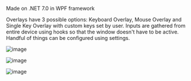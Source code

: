Made on .NET 7.0 in WPF framework

Overlays have 3 possible options: Keyboard Overlay, Mouse Overlay and Single Key Overlay with custom keys set by user.
Inputs are gathered from entire device using hooks so that the window doesn't have to be active.
Handful of things can be configured using settings.

![image](https://user-images.githubusercontent.com/86470291/203414650-b947d046-6195-4dc4-97a8-9712ac5735e2.png)

![image](https://user-images.githubusercontent.com/86470291/203414911-efa2b59e-3ff1-4f73-b369-e57cc560dbf3.png)

![image](https://user-images.githubusercontent.com/86470291/203415037-cec88a73-585d-469b-ad06-07329b24daa8.png)

